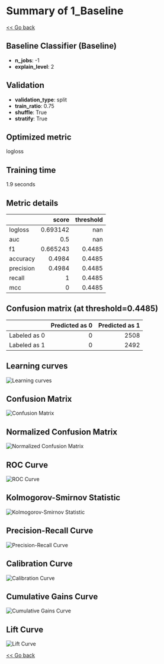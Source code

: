 # Summary of 1_Baseline

[<< Go back](../README.md)


## Baseline Classifier (Baseline)
- **n_jobs**: -1
- **explain_level**: 2

## Validation
 - **validation_type**: split
 - **train_ratio**: 0.75
 - **shuffle**: True
 - **stratify**: True

## Optimized metric
logloss

## Training time

1.9 seconds

## Metric details
|           |    score |   threshold |
|:----------|---------:|------------:|
| logloss   | 0.693142 |    nan      |
| auc       | 0.5      |    nan      |
| f1        | 0.665243 |      0.4485 |
| accuracy  | 0.4984   |      0.4485 |
| precision | 0.4984   |      0.4485 |
| recall    | 1        |      0.4485 |
| mcc       | 0        |      0.4485 |


## Confusion matrix (at threshold=0.4485)
|              |   Predicted as 0 |   Predicted as 1 |
|:-------------|-----------------:|-----------------:|
| Labeled as 0 |                0 |             2508 |
| Labeled as 1 |                0 |             2492 |

## Learning curves
![Learning curves](learning_curves.png)
## Confusion Matrix

![Confusion Matrix](confusion_matrix.png)


## Normalized Confusion Matrix

![Normalized Confusion Matrix](confusion_matrix_normalized.png)


## ROC Curve

![ROC Curve](roc_curve.png)


## Kolmogorov-Smirnov Statistic

![Kolmogorov-Smirnov Statistic](ks_statistic.png)


## Precision-Recall Curve

![Precision-Recall Curve](precision_recall_curve.png)


## Calibration Curve

![Calibration Curve](calibration_curve_curve.png)


## Cumulative Gains Curve

![Cumulative Gains Curve](cumulative_gains_curve.png)


## Lift Curve

![Lift Curve](lift_curve.png)



[<< Go back](../README.md)
